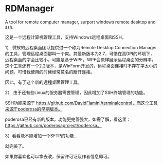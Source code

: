 # RDManager
A tool for remote computer manager, surport windows remote desktop and ssh.

这是一个远程计算机管理工具，支持Windows远程桌面和SSH。

1）
微软的远程桌面团队提供过一个称为Remote Desktop Connection Manager的工具，管理远程桌面那叫一个爽。其最新版本为2.7，可惜在高DPI的环境下，远程桌面的字会比较小，可能是基于WPF，WPF会原样展示远程桌面的分辨率。这个工具还有一个2.2版本，是WinForm开发的，远程桌面连接时不存在字太小的问题，可惜我使用的时候经常莫名的断开连接。

因此，有了这个新的远程桌面管理工具。

2）
由于还有些Linux的服务器需要管理，因此增加了SSH终端管理的功能。

SSH功能来源于 https://github.com/DavidFlamini/terminalcontrol，而这个工具来源于poderosa的早期版本。

poderosa已经有新的版本，功能更完善强大，如需了解，看这里：https://github.com/poderosaproject/poderosa。

3）看看能不能增加一个SFTP的功能...

就完美了。


如果你喜欢也可以拿去改，保留许可证及作者信息即可。

